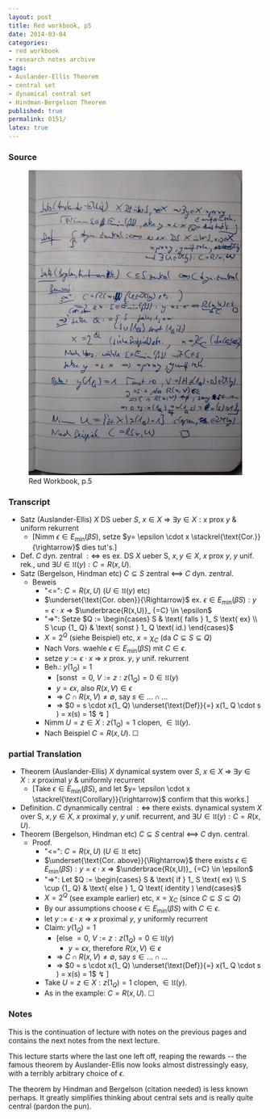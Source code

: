 ```yaml
---
layout: post
title: Red workbook, p5
date: 2014-03-04
categories:
- red workbook
- research notes archive
tags:
- Auslander-Ellis Theorem
- central set
- dynamical central set
- Hindman-Bergelson Theorem
published: true
permalink: 0151/
latex: true
---
```


### Source

<figure>
  <a href="/assets/2014/red_workbook-p5.jpg">
    <img alt="red workbook, p5" src="/assets/2014/red_workbook-p5.jpg"/>
  </a>
  <figcaption>
    Red Workbook, p.5
  </figcaption>
</figure>

### Transcript

* Satz (Auslander-Ellis) $X$ DS ueber $S$, $x\in X$ => $\exists y \in X: x \text{ prox } y$ & uniform rekurrent
  * [Nimm $\epsilon \in E_ \min(\beta S)$, setze $y= \epsilon \cdot x \stackrel{\text{Cor.}}{\rightarrow}$ dies tut's.]
* Def. $C$ dyn. zentral $:\Leftrightarrow$ es ex. DS $X$ ueber S, $x,y \in X$, $x$ prox $y$, $y$ unif. rek., und $\exists U \in \mathfrak{U}(y): C = R(x,U)$.
* Satz (Bergelson, Hindman etc) $C \subseteq S$ zentral <==> $C$ dyn. zentral.
  * Beweis
    * "<=": $C = R(x,U)$ ($U\in \mathfrak{U}(y)$ etc)
    * $\underset{\text{Cor. oben}}{\Rightarrow}$ ex. $\epsilon \in E_ \min(\beta S): y = \epsilon \cdot x$ => $\underbrace{R(x,U)}_ {=C} \in \epsilon$
    * "=>": Setze $Q := \begin{cases} S & \text{ falls } 1_ S \text{ ex} \\ S \cup {1_ Q} & \text{ sonst } 1_ Q \text( id.) \end{cases}$
    * $X = 2^Q$ (siehe Beispiel) etc, $x = \chi_ C$ (da $C \subseteq S \subseteq Q$)
    * Nach Vors. waehle $\epsilon \in E_ \min(\beta S)$ mit $C \in \epsilon$.
    * setze $y:= \epsilon \cdot x$ => $x$ prox. $y$, $y$ unif. rekurrent
    * Beh.: $y(1_ Q) = 1$
      * [sonst $=0$, $V:={ z : z(1_ Q) = 0} \in \mathfrak{U}(y)$
      * $y = \epsilon x$, also $R(x,V) \in \epsilon$
      * => $C \cap R(x,V) \neq \emptyset$, say $s \in \ldots \cap \ldots$
      * => $0 = s \cdot x(1_ Q) \underset{\text{Def}}{=} x(1_ Q \cdot s ) = x(s) = 1$ ↯ ]
    * Nimm $U = { z \in X: z(1_ Q) = 1}$ clopen, $\in \mathfrak{U}(y)$.
    * Nach Beispiel $C = R(x,U)$. ☐

### partial Translation

* Theorem (Auslander-Ellis) $X$ dynamical system over $S$, $x\in X$ => $\exists y \in X: x \text{ proximal } y$ & uniformly recurrent
  * [Take $\epsilon \in E_ \min(\beta S)$, and let $y= \epsilon \cdot x \stackrel{\text{Corollary}}{\rightarrow}$ confirm that this works.]
* Definition. $C$ dynanmically central $:\Leftrightarrow$ there exists. dynamical system $X$ over S, $x,y \in X$, $x$ proximal $y$, $y$ unif. recurrent, and $\exists U \in \mathfrak{U}(y): C = R(x,U)$.
* Theorem (Bergelson, Hindman etc) $C \subseteq S$ central <==> $C$ dyn. central.
  * Proof.
    * "<=": $C = R(x,U)$ ($U\in \mathfrak{U}$ etc)
    * $\underset{\text{Cor. above}}{\Rightarrow}$ there exists $\epsilon \in E_ \min(\beta S): y = \epsilon \cdot x$ => $\underbrace{R(x,U)}_ {=C} \in \epsilon$
    * "=>": Let $Q := \begin{cases} S & \text{ if } 1_ S \text{ ex} \\ S \cup {1_ Q} & \text{ else } 1_ Q \text( identity ) \end{cases}$
    * $X = 2^Q$ (see example earlier) etc, $x = \chi_ C$ (since $C \subseteq S \subseteq Q$)
    * By our assumptions choose $\epsilon \in E_ \min(\beta S)$ with $C \in \epsilon$.
    * let $y:= \epsilon \cdot x$ => $x$ proximal $y$, $y$ uniformly recurrent
    * Claim: $y(1_ Q) = 1$
      * [else $=0$, $V :={ z : z(1_ Q) = 0} \in \mathfrak{U}(y)$
        * $y = \epsilon x$, therefore $R(x,V) \in \epsilon$
      * => $C \cap R(x,V) \neq \emptyset$, say $s \in \ldots \cap \ldots$
      * => $0 = s \cdot x(1_ Q) \underset{\text{Def}}{=} x(1_ Q \cdot s ) = x(s) = 1$ ↯ ]
    * Take $U = { z \in X: z(1_ Q) = 1}$ clopen, $\in \mathfrak{U}(y)$.
    * As in the example: $C = R(x,U)$. ☐

### Notes

This is the continuation of lecture with notes on the previous pages and contains the next notes from the next lecture.

This lecture starts where the last one left off, reaping the rewards -- the famous theorem by Auslander-Ellis now looks almost distressingly easy, with a terribly arbitrary choice of $\epsilon$.

The theorem by Hindman and Bergelson (citation needed) is less known perhaps. It greatly simplifies thinking about central sets and is really quite central (pardon the pun).
